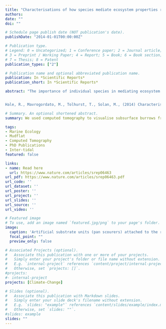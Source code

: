 ```yaml
---
title: "Characterisations of how species mediate ecosystem properties require more comprehensive functional effect descriptors"
authors:
date: ""
doi: ""

# Schedule page publish date (NOT publication's date).
publishDate: "2014-01-01T00:00:00Z"

# Publication type.
# Legend: 0 = Uncategorized; 1 = Conference paper; 2 = Journal article;
# 3 = Preprint / Working Paper; 4 = Report; 5 = Book; 6 = Book section;
# 7 = Thesis; 8 = Patent
publication_types: ["2"]

# Publication name and optional abbreviated publication name.
publication: In *Scientific Reports*
publication_short: In *Scientific Reports*

abstract: "The importance of individual species in mediating ecosystem process and functioning is generally accepted, but categorical descriptors that summarize species-specific contributions to ecosystems tend to reference a limited number of biological traits and underestimate the importance of how organisms interact with their environment. Here, we show how three functionally contrasting sediment-dwelling marine invertebrates affect fluid and particle transport - important processes in mediating nutrient cycling - and use high-resolution reconstructions of burrow geometry to determine the extent and nature of biogenic modification. We find that individual functional effect descriptors fall short of being able to adequately characterize how species mediate the stocks and flows of important ecosystem properties and that, in contrary to common practice and understanding, they are not substitutable with one another because they emphasize different aspects of species activity and behavior. When information derived from these metrics is combined with knowledge of how species behave and modify their environment, however, detailed mechanistic information emerges that increases the likelihood that a species functional standing will be appropriately summarized. Our study provides evidence that more comprehensive functional effect descriptors are required if they are to be of value to those tasked with projecting how altered biodiversity will influence future ecosystems.


Hale, R., Mavrogordato, M., Tolhurst, T., Solan, M., (2014) Characterisations of how species mediate ecosystem properties require more comprehensive functional effect descriptors. Scientific Reports. 4:6463."

# Summary. An optional shortened abstract.
summary: We used computed tomography to visualise subsurface burrows from a mudflat environment. We are able to visualise and quantify the burrow characteristics. We compare metric obtained from these three-dimensional data to fluorescent sediment profile imaging bioturbation data. It is important o be able to fulyl characterise the effects of infauna on their environment.

tags:
- Marine Ecology
- Mudflat
- Computed Tomography
- PhD Publications
- Inter-tidal
featured: false

links:
- name: Read here
  url: https://www.nature.com/articles/srep06463
url_pdf: https://www.nature.com/articles/srep06463.pdf
url_code: ''
url_dataset: ''
url_poster: ''
url_project: ''
url_slides: ''
url_source: ''
url_video: ''

# Featured image
# To use, add an image named `featured.jpg/png` to your page's folder. 
image:
  caption: 'Artificial substrate units (pan scourers) attached to the rocky inter-tidal to collect a marine invertebrate community'
  focal_point: ""
  preview_only: false

# Associated Projects (optional).
#   Associate this publication with one or more of your projects.
#   Simply enter your project's folder or file name without extension.
#   E.g. `internal-project` references `content/project/internal-project/index.md`.
#   Otherwise, set `projects: []`.
#projects:
#- internal-project
projects: [Climate-Change]

# Slides (optional).
#   Associate this publication with Markdown slides.
#   Simply enter your slide deck's filename without extension.
#   E.g. `slides: "example"` references `content/slides/example/index.md`.
#   Otherwise, set `slides: ""`.
#slides: example
slides: ""
---
```

